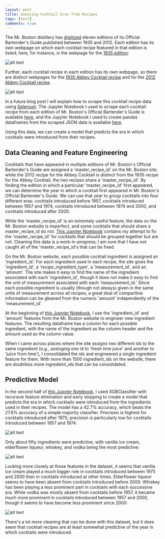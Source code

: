 ```yaml
---
layout: post
title: Guessing Cocktail Eras from Recipes
tags: [test]
comments: true
---
```


The Mr. Boston distillery has [digitized](https://mrbostondrinks.com/discover) eleven editions of its Official Bartender's Guide published between 1935 and 2012. Each edition has its own webpage on which each cocktail recipe featured in that edition is listed; here, for instance, is the webpage for the [1935 edition](https://mrbostondrinks.com/books/old-mr-boston-deluxe-official-bartenders-guide-1935):

![alt text](/img/Mr_Boston_1935_Edition.png "Mr. Boston 1935 Edition")

 Further, each cocktail recipe in each edition has its own webpage, so there are distinct webpages for the [1935 Abbey Cocktail recipe](https://mrbostondrinks.com/recipes/abbey-cocktail-1935) and for the [2012 Abbey Cocktail recipe](https://mrbostondrinks.com/recipes/abbey-cocktail).

![alt text](/img/Abbey_Cocktail_1935_Edition.png "Abbey Cocktail 1935 Edition")

In a future blog post I will explain how to scrape this cocktail recipe data using [Selenium](https://pypi.org/project/selenium/). The Jupyter Notebook I used to scrape each cocktail recipe from each edition of Mr. Boston's Official Bartender's Guide is available [here](https://github.com/nrvanwyck/DS-Unit-2-Sprint-4-Predictive-Modeling-Project/blob/master/Web-Scraping%20Mr.%20Boston.ipynb), and the Jupyter Notebook I used to create pandas dataframes from the scraped JSON data is available [here](https://github.com/nrvanwyck/DS-Unit-2-Sprint-4-Predictive-Modeling-Project/blob/master/Creating%20Cocktail%20DataFrames%20from%20JSON.ipynb).

Using this data, we can create a model that predicts the era in which cocktails were introduced from their recipes.

## Data Cleaning and Feature Engineering

Cocktails that have appeared in multiple editions of Mr. Boston's Official Bartender's Guide are assigned a 'master_recipe_id' on the Mr. Boston site; while the 2012 recipe for the Abbey Cocktail is distinct from the 1935 recipe for the Abbey Cocktail, the two recipes share a 'master_recipe_id'. By finding the edition in which a particular 'master_recipe_id' first appeared, we can determine the year in which a cocktail first appeared in Mr. Boston's Official Bartender's Guide. We can use that year to group cocktails into four different eras: cocktails introduced before 1957, cocktails introduced between 1957 and 1974, cocktails introduced between 1974 and 2000, and cocktails introduced after 2000.

While the 'master_recipe_id' is an extremely useful feature, the data on the Mr. Boston website is imperfect, and some cocktails that should share a master_recipe_id do not. [This Jupyter Notebook](https://github.com/nrvanwyck/DS-Unit-2-Sprint-4-Predictive-Modeling-Project/blob/master/Cleaning%20Mr.%20Boston%20Cocktail%20Data.ipynb) contains my attempt to fix the 'master_recipe_id' for cocktails that should be grouped together but are not. Cleaning this data is a work-in-progress; I am sure that I have not caught all of the 'master_recipe_id's that can be fixed.

On the Mr. Boston website, each possible cocktail ingredient is assigned an 'ingredient_id.' For each ingredient used in each recipe, the site gives the 'ingredient_id', a 'recipe_ingredient_type', a 'measurement_id', and an 'amount'. The site makes it easy to find the name of the ingredient associated with each 'ingredient_id', though it does not make it easy to find the unit of measurement associated with each 'measurement_id.' Since each possible ingredient is usually (though not always) given in the same units of measurement across all recipes, a great deal of comparitive information can be gleaned from the numeric 'amount' independently of the 'measurement_id'.

At the beginning of [this Jupyter Notebook](https://github.com/nrvanwyck/DS-Unit-2-Sprint-4-Predictive-Modeling-Project/blob/master/Predictive%20Model%20for%20Mr.%20Boston%20Cocktail%20Dataset.ipynb), I use the 'ingredient_id' and 'amount' features from the Mr. Boston website to engineer new ingredient features. The resulting dataframe has a column for each possible ingredient, with the name of the ingredient as the column header and the amount used as the column value.

When I came across places where the site assigns two different ids to the same ingredient (e.g., assinging one id to 'fresh lime juice' and another to 'juice from lime'), I consolidated the ids and engineered a single ingredient feature for them. With more than 1500 ingredient_ids on the website, there are doubtless more ingredient_ids that can be consolidated.

## Predictive Model

In the second half of [this Jupyter Notebook](https://github.com/nrvanwyck/DS-Unit-2-Sprint-4-Predictive-Modeling-Project/blob/master/Predictive%20Model%20for%20Mr.%20Boston%20Cocktail%20Dataset.ipynb), I used XGBClassifier with recursive feature elimination and early stopping to create a model that predicts the era in which cocktails were introduced from the ingredients used in their recipes. The model has a 42.7% accuracy, which beats the 27.6% accuracy of a simple majority classifier. Precision is highest for cocktails introduced after 1975; precision is particularly low for cocktails introduced between 1957 and 1974:

![alt text](/img/Cocktail_Confusion_Matrix.png "Cocktail Confusion Matrix")

Only about fifty ingredients were predictive, with vanilla ice cream, elderflower liqueur, whiskey, and vodka being the most predictive:

![alt text](/img/Cocktail_Feature_Importances.png "Cocktail Feature Importances")

Looking more closely at those features in the dataset, it seems that vanilla ice cream played a much bigger role in cocktails introduced between 1975 and 2000 than in cocktails introduced at other times. Elderflower liqueur seems to have been absent from cocktails introduced before 2000. Whiskey has been playing a less prominent part in cocktails with each successive era. While vodka was mostly absent from cocktails before 1957, it became much more prominent in cocktails introduced between 1957 and 2000, though it seems to have become less prominent since 2000:

![alt text](/img/Average_Amount_of_Ingredient_Used_Per_Cocktail_by_Era.png "Average Amount of Ingredient Used per Cocktail by Era")

There's a lot more cleaning that can be done with this dataset, but it does seem that cocktail recipes are at least somewhat predictive of the year in which cocktails were introduced.

